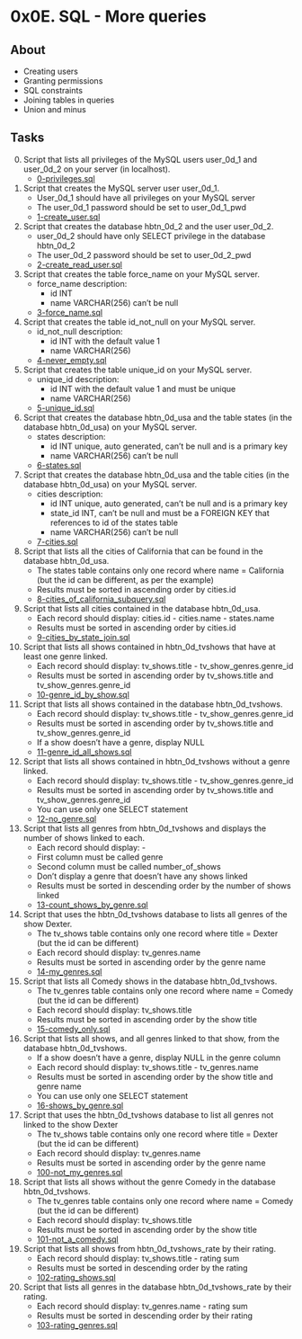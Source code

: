 # 0x0E. SQL - More queries
## About
* Creating users
* Granting permissions
* SQL constraints
* Joining tables in queries
* Union and minus
## Tasks
0. Script that lists all privileges of the MySQL users user_0d_1 and user_0d_2 on your server (in localhost).
	* [0-privileges.sql](0-privileges.sql)
1. Script that creates the MySQL server user user_0d_1.
	* User_0d_1 should have all privileges on your MySQL server
	* The user_0d_1 password should be set to user_0d_1_pwd
	* [1-create_user.sql](1-create_user.sql)
2. Script that creates the database hbtn_0d_2 and the user user_0d_2.
	* user_0d_2 should have only SELECT privilege in the database hbtn_0d_2
	* The user_0d_2 password should be set to user_0d_2_pwd
	* [2-create_read_user.sql](2-create_read_user.sql)
3. Script that creates the table force_name on your MySQL server.
	* force_name description:
		- id INT
		- name VARCHAR(256) can’t be null
	* [3-force_name.sql](3-force_name.sql)
4. Script that creates the table id_not_null on your MySQL server.
	* id_not_null description:
		- id INT with the default value 1
		- name VARCHAR(256)
	* [4-never_empty.sql](4-never_empty.sql)
5. Script that creates the table unique_id on your MySQL server.
	* unique_id description:
		- id INT with the default value 1 and must be unique
		- name VARCHAR(256)
	* [5-unique_id.sql](5-unique_id.sql)
6. Script that creates the database hbtn_0d_usa and the table states (in the database hbtn_0d_usa) on your MySQL server.
	* states description:
		- id INT unique, auto generated, can’t be null and is a primary key
		- name VARCHAR(256) can’t be null
	* [6-states.sql](6-states.sql)
7. Script that creates the database hbtn_0d_usa and the table cities (in the database hbtn_0d_usa) on your MySQL server.
	* cities description:
		- id INT unique, auto generated, can’t be null and is a primary key
		- state_id INT, can’t be null and must be a FOREIGN KEY that references to id of the states table
		- name VARCHAR(256) can’t be null
	* [7-cities.sql](7-cities.sql)
8. Script that lists all the cities of California that can be found in the database hbtn_0d_usa.
	* The states table contains only one record where name = California (but the id can be different, as per the example)
	* Results must be sorted in ascending order by cities.id
	* [8-cities_of_california_subquery.sql](8-cities_of_california_subquery.sql)
9. Script that lists all cities contained in the database hbtn_0d_usa.
	* Each record should display: cities.id - cities.name - states.name
	* Results must be sorted in ascending order by cities.id
	* [9-cities_by_state_join.sql](9-cities_by_state_join.sql)
10. Script that lists all shows contained in hbtn_0d_tvshows that have at least one genre linked.
	* Each record should display: tv_shows.title - tv_show_genres.genre_id
	* Results must be sorted in ascending order by tv_shows.title and tv_show_genres.genre_id
	* [10-genre_id_by_show.sql](10-genre_id_by_show.sql)
11. Script that lists all shows contained in the database hbtn_0d_tvshows.
	* Each record should display: tv_shows.title - tv_show_genres.genre_id
	* Results must be sorted in ascending order by tv_shows.title and tv_show_genres.genre_id
	* If a show doesn’t have a genre, display NULL
	* [11-genre_id_all_shows.sql](11-genre_id_all_shows.sql)
12. Script that lists all shows contained in hbtn_0d_tvshows without a genre linked.
	* Each record should display: tv_shows.title - tv_show_genres.genre_id
	* Results must be sorted in ascending order by tv_shows.title and tv_show_genres.genre_id
	* You can use only one SELECT statement
	* [12-no_genre.sql](12-no_genre.sql)
13. Script that lists all genres from hbtn_0d_tvshows and displays the number of shows linked to each.
	* Each record should display: <TV Show genre> - <Number of shows linked to this genre>
	* First column must be called genre
	* Second column must be called number_of_shows
	* Don’t display a genre that doesn’t have any shows linked
	* Results must be sorted in descending order by the number of shows linked
	* [13-count_shows_by_genre.sql](13-count_shows_by_genre.sql)
14. Script that uses the hbtn_0d_tvshows database to lists all genres of the show Dexter.
	* The tv_shows table contains only one record where title = Dexter (but the id can be different)
	* Each record should display: tv_genres.name
	* Results must be sorted in ascending order by the genre name
	* [14-my_genres.sql](14-my_genres.sql)
15. Script that lists all Comedy shows in the database hbtn_0d_tvshows.
	* The tv_genres table contains only one record where name = Comedy (but the id can be different)
	* Each record should display: tv_shows.title
	* Results must be sorted in ascending order by the show title
	* [15-comedy_only.sql](15-comedy_only.sql)
16. Script that lists all shows, and all genres linked to that show, from the database hbtn_0d_tvshows.
	* If a show doesn’t have a genre, display NULL in the genre column
	* Each record should display: tv_shows.title - tv_genres.name
	* Results must be sorted in ascending order by the show title and genre name
	* You can use only one SELECT statement
	* [16-shows_by_genre.sql](16-shows_by_genre.sql)
17. Script that uses the hbtn_0d_tvshows database to list all genres not linked to the show Dexter
	* The tv_shows table contains only one record where title = Dexter (but the id can be different)
	* Each record should display: tv_genres.name
	* Results must be sorted in ascending order by the genre name
	* [100-not_my_genres.sql](100-not_my_genres.sql)
18. Script that lists all shows without the genre Comedy in the database hbtn_0d_tvshows.
	* The tv_genres table contains only one record where name = Comedy (but the id can be different)
	* Each record should display: tv_shows.title
	* Results must be sorted in ascending order by the show title
	* [101-not_a_comedy.sql](101-not_a_comedy.sql)
19. Script that lists all shows from hbtn_0d_tvshows_rate by their rating.
	* Each record should display: tv_shows.title - rating sum
	* Results must be sorted in descending order by the rating
	* [102-rating_shows.sql](102-rating_shows.sql)
20. Script that lists all genres in the database hbtn_0d_tvshows_rate by their rating.
	* Each record should display: tv_genres.name - rating sum
	* Results must be sorted in descending order by their rating
	* [103-rating_genres.sql](103-rating_genres.sql)
